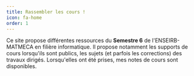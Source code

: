 ```yaml
---
title: Rassembler les cours !
icon: fa-home
order: 1
---
```


Ce site propose différentes ressources du **Semestre 6** de l'ENSEIRB-MATMECA en
filière informatique. Il propose notamment les supports de cours lorsqu'ils sont
publics, les sujets (et parfois les corrections) des travaux dirigés.
Lorsqu'elles ont été prises, mes notes de cours sont disponibles.

